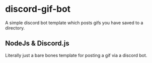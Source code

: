 # discord-gif-bot
A simple discord bot template which posts gifs you have saved to a directory. 

## NodeJs & Discord.js
Literally just a bare bones template for posting a gif via a discord bot.
